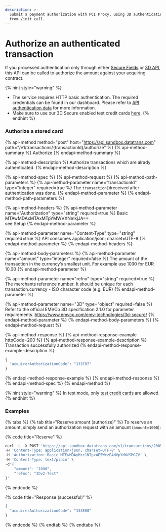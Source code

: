 ```yaml
---
description: >-
  Submit a payment authorization with PCI Proxy, using 3D authentication data
  from /init call.
---
```


# Authorize an authenticated transaction

If you processed authentication only through either [Secure Fields](../authentication-only/securefields-1/) or [3D API](../authentication-only/api-beta.md), this API can be called to authorize the amount against your acquiring contract. 

{% hint style="warning" %}
* The service requires HTTP basic authentication. The required credentials can be found in our dashboard. Please refer to [API authentication data](../../guides/pci-proxy-dashboard/api-authentication-data.md#basic-authentication) for more information. 
* Make sure to use our 3D Secure enabled test credit cards [here](../testing-3d-secure.md).
{% endhint %}

### Authorize a stored card

{% api-method method="post" host="https://api.sandbox.datatrans.com" path="/v1/transactions/{transactionId}/authorize" %}
{% api-method-summary %}
Authorize
{% endapi-method-summary %}

{% api-method-description %}
Authorize transactions which are alrady authenticated.
{% endapi-method-description %}

{% api-method-spec %}
{% api-method-request %}
{% api-method-path-parameters %}
{% api-method-parameter name="transactionId" type="integer" required=true %}
The `transactionId`received after authentication was done.
{% endapi-method-parameter %}
{% endapi-method-path-parameters %}

{% api-method-headers %}
{% api-method-parameter name="Authorization" type="string" required=true %}
Basic MTAwMDAxMTAxMTpYMWVXNmkjJA==   
see Setup
{% endapi-method-parameter %}

{% api-method-parameter name="Content-Type" type="string" required=true %}
API consumes application/json; charset=UTF-8
{% endapi-method-parameter %}
{% endapi-method-headers %}

{% api-method-body-parameters %}
{% api-method-parameter name="amount" type="integer" required=false %}
The amount of the transaction in the currency’s smallest unit. For example use 1000 for EUR 10.00
{% endapi-method-parameter %}

{% api-method-parameter name="refno" type="string" required=true %}
The merchants reference number. It should be unique for each transaction.currency - ISO character code \(e.g. EUR\)
{% endapi-method-parameter %}

{% api-method-parameter name="3D" type="object" required=false %}
Refer to the official EMVCo 3D specification 2.1.0 for parameter requirements. https://www.emvco.com/emv-technologies/3d-secure/
{% endapi-method-parameter %}
{% endapi-method-body-parameters %}
{% endapi-method-request %}

{% api-method-response %}
{% api-method-response-example httpCode=200 %}
{% api-method-response-example-description %}
Transaction successfully authorized
{% endapi-method-response-example-description %}

```javascript
{
  "acquirerAuthorizationCode": "133707"
}
```
{% endapi-method-response-example %}
{% endapi-method-response %}
{% endapi-method-spec %}
{% endapi-method %}

{% hint style="warning" %}
In test mode, only [test credit cards](../../test-card-data.md) are allowed.
{% endhint %}

### Examples

{% tabs %}
{% tab title="Reserve amount \(authorize\)" %}
To reserve an amount, simply send an authorization request with an amount \(`amount=1000`\):

{% code title="Reserve" %}
```javascript
curl -L -X POST 'https://api.sandbox.datatrans.com/v1/transactions/200515165904788120/authorize' \
-H 'Content-Type: application/json; charset=UTF-8' \
-H 'Authorization: Basic MTEwMDAyMzc1NTpxWE5WczE4NVpYdWVSMGZV' \
-H 'Content-Type: text/plain' \
-d'{
    "amount": "1000",
    "refno": "3Dv2-Test"
}'
```
{% endcode %}

{% code title="Response \(successful\)" %}
```javascript
{
  "acquirerAuthorizationCode": "133808"
}
```
{% endcode %}
{% endtab %}
{% endtabs %}



